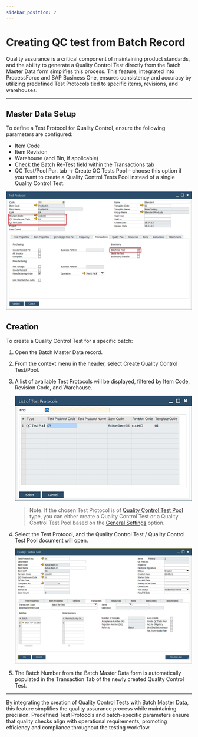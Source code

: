 ```yaml
---
sidebar_position: 2
---
```


# Creating QC test from Batch Record

Quality assurance is a critical component of maintaining product standards, and the ability to generate a Quality Control Test directly from the Batch Master Data form simplifies this process. This feature, integrated into ProcessForce and SAP Business One, ensures consistency and accuracy by utilizing predefined Test Protocols tied to specific items, revisions, and warehouses.

---

## Master Data Setup

To define a Test Protocol for Quality Control, ensure the following parameters are configured:

- Item Code
- Item Revision
- Warehouse (and Bin, if applicable)
- Check the Batch Re-Test field within the Transactions tab
- QC Test/Pool Par. tab → Create QC Tests Pool – choose this option if you want to create a Quality Control Tests Pool instead of a single Quality Control Test.

![Test Protocol Batch](./media/creating-qc-test-from-batch/test-protocol-batch.webp)

## Creation

To create a Quality Control Test for a specific batch:

1. Open the Batch Master Data record.
2. From the context menu in the header, select Create Quality Control Test/Pool.
3. A list of available Test Protocols will be displayed, filtered by Item Code, Revision Code, and Warehouse.

    ![List of Test Protocols](./media/creating-qc-test-from-batch/list-of-test-protocols.webp)

    >Note: If the chosen Test Protocol is of [Quality Control Test Pool](../test-protocols/quality-control-tests-pool.md) type, you can either create a Quality Control Test or a Quality Control Test Pool based on the [General Settings](../../system-initialization/general-settings/qc-tab.md) option.
4. Select the Test Protocol, and the Quality Control Test / Quality Control Test Pool document will open.

    ![Quality Control Batch](./media/creating-qc-test-from-batch/qc-test-batch.webp)
5. The Batch Number from the Batch Master Data form is automatically populated in the Transaction Tab of the newly created Quality Control Test.

---
By integrating the creation of Quality Control Tests with Batch Master Data, this feature simplifies the quality assurance process while maintaining precision. Predefined Test Protocols and batch-specific parameters ensure that quality checks align with operational requirements, promoting efficiency and compliance throughout the testing workflow.
